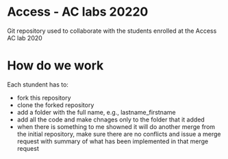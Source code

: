 # Access - AC labs 20220
Git repository used to collaborate with the students enrolled at the Access AC lab 2020

# How do we work
Each stundent has to: 
- fork this repository
- clone the forked repository
- add a folder with the full name, e.g., lastname_firstname
- add all the code and make chnages only to the folder that it added
- when there is something to me showned it will do another merge from the initial repository, make sure there are no conflicts and issue a merge request with summary of what has been implemented in that merge request
